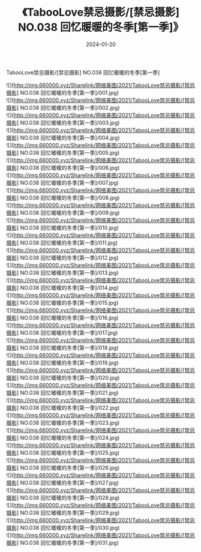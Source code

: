 ﻿---
layout: post
title:  《TabooLove禁忌摄影/[禁忌摄影] NO.038 回忆暖暖的冬季[第一季]》
date:   2024-01-20
img: http://img.660000.xyz/Sharelink/网络美图/2021/TabooLove禁忌摄影/[禁忌摄影] NO.038 回忆暖暖的冬季[第一季]/000.jpg
categories: [美女, 清纯, 唯美]
---

TabooLove禁忌摄影/[禁忌摄影] NO.038 回忆暖暖的冬季[第一季]

 ![](http://img.660000.xyz/Sharelink/网络美图/2021/TabooLove禁忌摄影/[禁忌摄影] NO.038 回忆暖暖的冬季[第一季]/001.jpg) <br>![](http://img.660000.xyz/Sharelink/网络美图/2021/TabooLove禁忌摄影/[禁忌摄影] NO.038 回忆暖暖的冬季[第一季]/002.jpg) <br>![](http://img.660000.xyz/Sharelink/网络美图/2021/TabooLove禁忌摄影/[禁忌摄影] NO.038 回忆暖暖的冬季[第一季]/003.jpg) <br>![](http://img.660000.xyz/Sharelink/网络美图/2021/TabooLove禁忌摄影/[禁忌摄影] NO.038 回忆暖暖的冬季[第一季]/004.jpg) <br>![](http://img.660000.xyz/Sharelink/网络美图/2021/TabooLove禁忌摄影/[禁忌摄影] NO.038 回忆暖暖的冬季[第一季]/005.jpg) <br>![](http://img.660000.xyz/Sharelink/网络美图/2021/TabooLove禁忌摄影/[禁忌摄影] NO.038 回忆暖暖的冬季[第一季]/006.jpg) <br>![](http://img.660000.xyz/Sharelink/网络美图/2021/TabooLove禁忌摄影/[禁忌摄影] NO.038 回忆暖暖的冬季[第一季]/007.jpg) <br>![](http://img.660000.xyz/Sharelink/网络美图/2021/TabooLove禁忌摄影/[禁忌摄影] NO.038 回忆暖暖的冬季[第一季]/008.jpg) <br>![](http://img.660000.xyz/Sharelink/网络美图/2021/TabooLove禁忌摄影/[禁忌摄影] NO.038 回忆暖暖的冬季[第一季]/009.jpg) <br>![](http://img.660000.xyz/Sharelink/网络美图/2021/TabooLove禁忌摄影/[禁忌摄影] NO.038 回忆暖暖的冬季[第一季]/010.jpg) <br>![](http://img.660000.xyz/Sharelink/网络美图/2021/TabooLove禁忌摄影/[禁忌摄影] NO.038 回忆暖暖的冬季[第一季]/011.jpg) <br>![](http://img.660000.xyz/Sharelink/网络美图/2021/TabooLove禁忌摄影/[禁忌摄影] NO.038 回忆暖暖的冬季[第一季]/012.jpg) <br>![](http://img.660000.xyz/Sharelink/网络美图/2021/TabooLove禁忌摄影/[禁忌摄影] NO.038 回忆暖暖的冬季[第一季]/013.jpg) <br>![](http://img.660000.xyz/Sharelink/网络美图/2021/TabooLove禁忌摄影/[禁忌摄影] NO.038 回忆暖暖的冬季[第一季]/014.jpg) <br>![](http://img.660000.xyz/Sharelink/网络美图/2021/TabooLove禁忌摄影/[禁忌摄影] NO.038 回忆暖暖的冬季[第一季]/015.jpg) <br>![](http://img.660000.xyz/Sharelink/网络美图/2021/TabooLove禁忌摄影/[禁忌摄影] NO.038 回忆暖暖的冬季[第一季]/016.jpg) <br>![](http://img.660000.xyz/Sharelink/网络美图/2021/TabooLove禁忌摄影/[禁忌摄影] NO.038 回忆暖暖的冬季[第一季]/017.jpg) <br>![](http://img.660000.xyz/Sharelink/网络美图/2021/TabooLove禁忌摄影/[禁忌摄影] NO.038 回忆暖暖的冬季[第一季]/018.jpg) <br>![](http://img.660000.xyz/Sharelink/网络美图/2021/TabooLove禁忌摄影/[禁忌摄影] NO.038 回忆暖暖的冬季[第一季]/019.jpg) <br>![](http://img.660000.xyz/Sharelink/网络美图/2021/TabooLove禁忌摄影/[禁忌摄影] NO.038 回忆暖暖的冬季[第一季]/020.jpg) <br>![](http://img.660000.xyz/Sharelink/网络美图/2021/TabooLove禁忌摄影/[禁忌摄影] NO.038 回忆暖暖的冬季[第一季]/021.jpg) <br>![](http://img.660000.xyz/Sharelink/网络美图/2021/TabooLove禁忌摄影/[禁忌摄影] NO.038 回忆暖暖的冬季[第一季]/022.jpg) <br>![](http://img.660000.xyz/Sharelink/网络美图/2021/TabooLove禁忌摄影/[禁忌摄影] NO.038 回忆暖暖的冬季[第一季]/023.jpg) <br>![](http://img.660000.xyz/Sharelink/网络美图/2021/TabooLove禁忌摄影/[禁忌摄影] NO.038 回忆暖暖的冬季[第一季]/024.jpg) <br>![](http://img.660000.xyz/Sharelink/网络美图/2021/TabooLove禁忌摄影/[禁忌摄影] NO.038 回忆暖暖的冬季[第一季]/025.jpg) <br>![](http://img.660000.xyz/Sharelink/网络美图/2021/TabooLove禁忌摄影/[禁忌摄影] NO.038 回忆暖暖的冬季[第一季]/026.jpg) <br>![](http://img.660000.xyz/Sharelink/网络美图/2021/TabooLove禁忌摄影/[禁忌摄影] NO.038 回忆暖暖的冬季[第一季]/027.jpg) <br>![](http://img.660000.xyz/Sharelink/网络美图/2021/TabooLove禁忌摄影/[禁忌摄影] NO.038 回忆暖暖的冬季[第一季]/028.jpg) <br>![](http://img.660000.xyz/Sharelink/网络美图/2021/TabooLove禁忌摄影/[禁忌摄影] NO.038 回忆暖暖的冬季[第一季]/029.jpg) <br>![](http://img.660000.xyz/Sharelink/网络美图/2021/TabooLove禁忌摄影/[禁忌摄影] NO.038 回忆暖暖的冬季[第一季]/030.jpg) <br>![](http://img.660000.xyz/Sharelink/网络美图/2021/TabooLove禁忌摄影/[禁忌摄影] NO.038 回忆暖暖的冬季[第一季]/031.jpg) <br>
